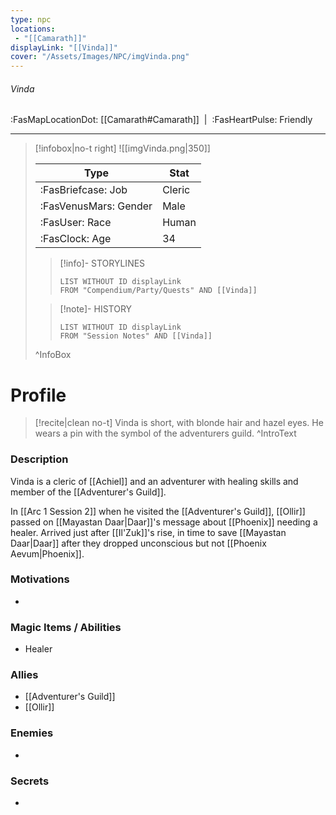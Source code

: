 ```yaml
---
type: npc
locations:
 - "[[Camarath]]"
displayLink: "[[Vinda]]"
cover: "/Assets/Images/NPC/imgVinda.png"
---
```

###### Vinda
<span class="sub2">:FasMapLocationDot: [[Camarath#Camarath]]&nbsp;&nbsp;|&nbsp;&nbsp;:FasHeartPulse: Friendly </span>
___

> [!infobox|no-t right]
> ![[imgVinda.png|350]]
>
> | Type | Stat |
> | ---- | ---- |
> | :FasBriefcase: Job |  Cleric |
> | :FasVenusMars: Gender | Male |
> | :FasUser: Race | Human |
> | :FasClock: Age | 34 |
>
>> [!info]- STORYLINES
>>```dataview
>>LIST WITHOUT ID displayLink
>>FROM "Compendium/Party/Quests" AND [[Vinda]]
>
>>[!note]- HISTORY
>>```dataview
>>LIST WITHOUT ID displayLink
>>FROM "Session Notes" AND [[Vinda]]
>
>^InfoBox

# Profile

> [!recite|clean no-t]
>	Vinda is short, with blonde hair and hazel eyes. He wears a pin with the symbol of the adventurers guild.
>^IntroText

### Description
Vinda is a cleric of [[Achiel]] and an adventurer with healing skills and member of the [[Adventurer's Guild]]. 

In [[Arc 1 Session 2]] when he visited the [[Adventurer's Guild]], [[Ollir]] passed on [[Mayastan Daar|Daar]]'s message about [[Phoenix]] needing a healer. Arrived just after [[Il'Zuk]]'s rise, in time to save [[Mayastan Daar|Daar]] after they dropped unconscious but not [[Phoenix Aevum|Phoenix]].

### Motivations
- 

### Magic Items / Abilities
- Healer

### Allies
- [[Adventurer's Guild]]
- [[Ollir]]

### Enemies
- 

### Secrets
- 